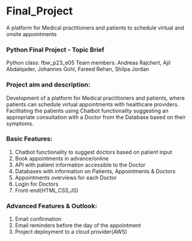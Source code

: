 # Final_Project
A platform for Medical practitioners and patients to schedule virtual and onsite appointments

### Python Final Project - Topic Brief
Python class: fbw_p23_e05
Team members: Andreas Rajchert, Ajil Abdalqader, Johannes Gohl, Fareed Rehan, Shilpa Jordan

### Project aim and description:
Development of a platform for Medical practitioners and patients, where patients can schedule virtual appointments
with healthcare providers. Facilitating the patients using  Chatbot functionality suggesting an appropriate consultation
with a Doctor from the Database based on their symptoms.

### Basic Features:
1. Chatbot functionality to suggest doctors based on patient input
2. Book appointments in advance/online
3. API with patient information accessible to the  Doctor
4. Databases with information on Patients, Appointments & Doctors
5. Appointments overviews for each Doctor
6. Login for Doctors
7. Front-end(HTML,CSS,JS)

### Advanced Features & Outlook:
1. Email confirmation
2. Email reminders before the day of the appointment 
3. Project deployment to a cloud provider(AWS)
